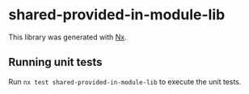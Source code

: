 # shared-provided-in-module-lib

This library was generated with [Nx](https://nx.dev).

## Running unit tests

Run `nx test shared-provided-in-module-lib` to execute the unit tests.
